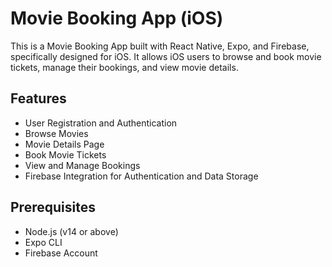 # Movie Booking App (iOS)

This is a Movie Booking App built with React Native, Expo, and Firebase, specifically designed for iOS. It allows iOS users to browse and book movie tickets, manage their bookings, and view movie details.

## Features

- User Registration and Authentication
- Browse Movies
- Movie Details Page
- Book Movie Tickets
- View and Manage Bookings
- Firebase Integration for Authentication and Data Storage

## Prerequisites

- Node.js (v14 or above)
- Expo CLI
- Firebase Account
